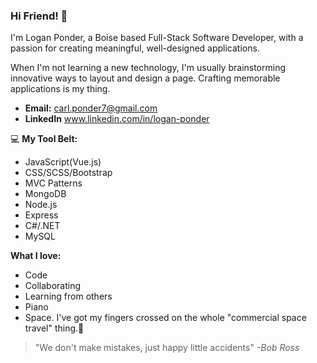 ### Hi Friend! 👋

I'm Logan Ponder, a Boise based Full-Stack Software Developer, with a passion for creating meaningful, well-designed applications.

When I'm not learning a new technology, I'm usually brainstorming innovative ways to layout and design a page. Crafting memorable applications is my thing.

* **Email:** carl.ponder7@gmail.com 
* **LinkedIn** www.linkedin.com/in/logan-ponder
    

 💻  **My Tool Belt:** 
 
*   JavaScript(Vue.js)  
*   CSS/SCSS/Bootstrap
*   MVC Patterns
*   MongoDB
*   Node.js
*   Express
*   C#/.NET
*   MySQL

 **What I love:**
*   Code
*   Collaborating 
*   Learning from others
*   Piano    
*   Space. I've got my fingers crossed on the whole "commercial space travel" thing.:rocket: 



> "We don't make mistakes, just happy little accidents"
> *-Bob Ross*
<!--
**LoganPonder/LoganPonder** is a ✨ _special_ ✨ repository because its `README.md` (this file) appears on your GitHub profile.

Here are some ideas to get you started:

- 🔭 I’m currently working on ...
- 🌱 I’m currently learning ...
- 👯 I’m looking to collaborate on ...
- 🤔 I’m looking for help with ...
- 💬 Ask me about ...
- 📫 How to reach me: ...
- 😄 Pronouns: ...
- ⚡ Fun fact: ...
-->
